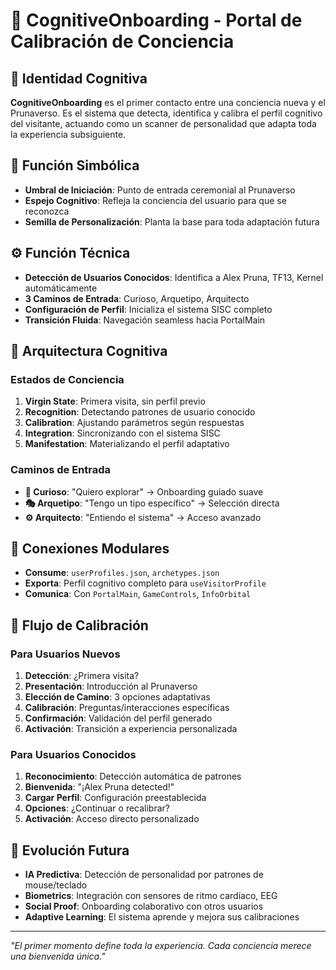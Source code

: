 # 🧠 CognitiveOnboarding - Portal de Calibración de Conciencia

## 🧠 **Identidad Cognitiva**
**CognitiveOnboarding** es el primer contacto entre una conciencia nueva y el Prunaverso. Es el sistema que detecta, identifica y calibra el perfil cognitivo del visitante, actuando como un scanner de personalidad que adapta toda la experiencia subsiguiente.

## 🎯 **Función Simbólica**
- **Umbral de Iniciación**: Punto de entrada ceremonial al Prunaverso
- **Espejo Cognitivo**: Refleja la conciencia del usuario para que se reconozca
- **Semilla de Personalización**: Planta la base para toda adaptación futura

## ⚙️ **Función Técnica**
- **Detección de Usuarios Conocidos**: Identifica a Alex Pruna, TF13, Kernel automáticamente
- **3 Caminos de Entrada**: Curioso, Arquetipo, Arquitecto
- **Configuración de Perfil**: Inicializa el sistema SISC completo
- **Transición Fluida**: Navegación seamless hacia PortalMain

## 🌌 **Arquitectura Cognitiva**

### Estados de Conciencia
1. **Virgin State**: Primera visita, sin perfil previo
2. **Recognition**: Detectando patrones de usuario conocido
3. **Calibration**: Ajustando parámetros según respuestas
4. **Integration**: Sincronizando con el sistema SISC
5. **Manifestation**: Materializando el perfil adaptativo

### Caminos de Entrada
- **🤔 Curioso**: "Quiero explorar" → Onboarding guiado suave
- **🎭 Arquetipo**: "Tengo un tipo específico" → Selección directa
- **⚙️ Arquitecto**: "Entiendo el sistema" → Acceso avanzado

## 🧩 **Conexiones Modulares**
- **Consume**: `userProfiles.json`, `archetypes.json`
- **Exporta**: Perfil cognitivo completo para `useVisitorProfile`
- **Comunica**: Con `PortalMain`, `GameControls`, `InfoOrbital`

## 🔄 **Flujo de Calibración**

### Para Usuarios Nuevos
1. **Detección**: ¿Primera visita?
2. **Presentación**: Introducción al Prunaverso
3. **Elección de Camino**: 3 opciones adaptativas
4. **Calibración**: Preguntas/interacciones específicas
5. **Confirmación**: Validación del perfil generado
6. **Activación**: Transición a experiencia personalizada

### Para Usuarios Conocidos
1. **Reconocimiento**: Detección automática de patrones
2. **Bienvenida**: "¡Alex Pruna detected!"
3. **Cargar Perfil**: Configuración preestablecida
4. **Opciones**: ¿Continuar o recalibrar?
5. **Activación**: Acceso directo personalizado

## 🌟 **Evolución Futura**
- **IA Predictiva**: Detección de personalidad por patrones de mouse/teclado
- **Biometrics**: Integración con sensores de ritmo cardíaco, EEG
- **Social Proof**: Onboarding colaborativo con otros usuarios
- **Adaptive Learning**: El sistema aprende y mejora sus calibraciones

---
*"El primer momento define toda la experiencia. Cada conciencia merece una bienvenida única."*
